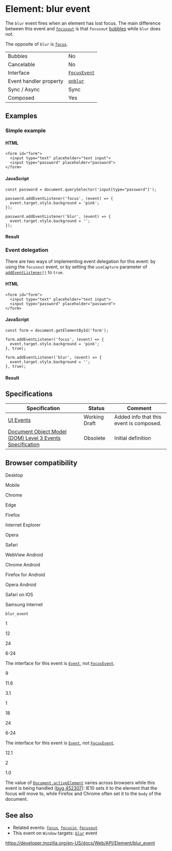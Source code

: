 # Element: blur event

The `blur` event fires when an element has lost focus. The main difference between this event and [`focusout`](focusout_event) is that `focusout` [bubbles](https://developer.mozilla.org/en-US/docs/Learn/JavaScript/Building_blocks/Events#event_bubbling_and_capture) while `blur` does not.

The opposite of `blur` is [`focus`](focus_event).

<table><tbody><tr class="odd"><td>Bubbles</td><td>No</td></tr><tr class="even"><td>Cancelable</td><td>No</td></tr><tr class="odd"><td>Interface</td><td><a href="../focusevent"><code>FocusEvent</code></a></td></tr><tr class="even"><td>Event handler property</td><td><a href="../globaleventhandlers/onblur"><code>onblur</code></a></td></tr><tr class="odd"><td>Sync / Async</td><td>Sync</td></tr><tr class="even"><td>Composed</td><td>Yes</td></tr></tbody></table>

## Examples

### Simple example

#### HTML

    <form id="form">
      <input type="text" placeholder="text input">
      <input type="password" placeholder="password">
    </form>

#### JavaScript

    const password = document.querySelector('input[type="password"]');

    password.addEventListener('focus', (event) => {
      event.target.style.background = 'pink';
    });

    password.addEventListener('blur', (event) => {
      event.target.style.background = '';
    });

#### Result

### Event delegation

There are two ways of implementing event delegation for this event: by using the `focusout` event, or by setting the `useCapture` parameter of [`addEventListener()`](../eventtarget/addeventlistener) to `true`.

#### HTML

    <form id="form">
      <input type="text" placeholder="text input">
      <input type="password" placeholder="password">
    </form>

#### JavaScript

    const form = document.getElementById('form');

    form.addEventListener('focus', (event) => {
      event.target.style.background = 'pink';
    }, true);

    form.addEventListener('blur', (event) => {
      event.target.style.background = '';
    }, true);

#### Result

## Specifications

<table><thead><tr class="header"><th>Specification</th><th>Status</th><th>Comment</th></tr></thead><tbody><tr class="odd"><td><a href="https://w3c.github.io/uievents/#event-type-blur">UI Events</a></td><td><span class="spec-wd">Working Draft</span></td><td>Added info that this event is composed.</td></tr><tr class="even"><td><a href="https://www.w3.org/TR/2014/WD-DOM-Level-3-Events-20140925/#event-type-blur">Document Object Model (DOM) Level 3 Events Specification</a></td><td><span class="spec-obsolete">Obsolete</span></td><td>Initial definition</td></tr></tbody></table>

## Browser compatibility

Desktop

Mobile

Chrome

Edge

Firefox

Internet Explorer

Opera

Safari

WebView Android

Chrome Android

Firefox for Android

Opera Android

Safari on IOS

Samsung Internet

`blur_event`

1

12

24

6-24

The interface for this event is [`Event`](https://developer.mozilla.org/docs/Web/API/Event), not [`FocusEvent`](https://developer.mozilla.org/docs/Web/API/FocusEvent).

9

11.6

3.1

1

18

24

6-24

The interface for this event is [`Event`](https://developer.mozilla.org/docs/Web/API/Event), not [`FocusEvent`](https://developer.mozilla.org/docs/Web/API/FocusEvent).

12.1

2

1.0

The value of [`Document.activeElement`](../document/activeelement) varies across browsers while this event is being handled ([bug 452307](https://bugzilla.mozilla.org/show_bug.cgi?id=452307)): IE10 sets it to the element that the focus will move to, while Firefox and Chrome often set it to the `body` of the document.

## See also

- Related events: [`focus`](focus_event), [`focusin`](focusin_event), [`focusout`](focusout_event)
- This event on `Window` targets: [`blur`](../window/blur_event) event

<a href="https://developer.mozilla.org/en-US/docs/Web/API/Element/blur_event" class="_attribution-link">https://developer.mozilla.org/en-US/docs/Web/API/Element/blur_event</a>
